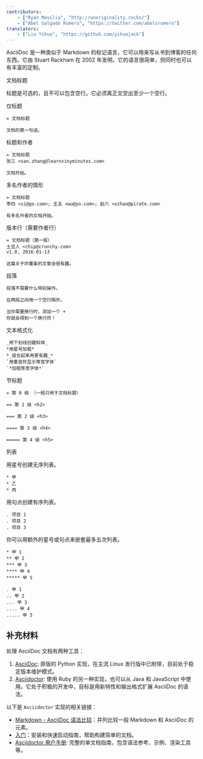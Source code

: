 ```yaml
---
contributors:
    - ["Ryan Mavilia", "http://unoriginality.rocks/"]
    - ["Abel Salgado Romero", "https://twitter.com/abelsromero"]
translators:
    - ["Liu Yihua", "https://github.com/yihuajack"]
---
```


AsciiDoc 是一种类似于 Markdown 的标记语言，它可以用来写从书到博客的任何东西。它由 Stuart Rackham 在 2002 年发明，它的语言很简单，但同时也可以有丰富的定制。

文档标题

标题是可选的，且不可以包含空行。它必须离正文空出至少一个空行。

仅标题

```
= 文档标题

文档的第一句话。
```

标题和作者

```
= 文档标题
张三 <san.zhang@learnxinyminutes.com>

文档开始。
```

多名作者的情形

```
= 文档标题
李四 <si@go.com>; 王五 <wu@yo.com>; 赵六 <xzhao@pirate.com>

有多名作者的文档开始。
```

版本行（需要作者行）

```
= 文档标题（第一版）
土豆人 <chip@crunchy.com>
v1.0, 2016-01-13

这篇关于炸薯条的文章会很有趣。
```

段落

```
段落不需要什么特别操作。

在两段之间用一个空行隔开。

当你需要换行时，添加一个 +
你就会得到一个换行符！
```

文本格式化

```
_用下划线创建斜体_
*用星号加粗*
*_组合起来用更有趣_*
`用重音符显示等宽字体`
`*加粗等宽字体*`
```

节标题

```
= 第 0 级 （一般只用于文档标题）

== 第 1 级 <h2>

=== 第 2 级 <h3>

==== 第 3 级 <h4>

===== 第 4 级 <h5>
```

列表

用星号创建无序列表。

```
* 甲
* 乙
* 丙
```

用句点创建有序列表。

```
. 项目 1
. 项目 2
. 项目 3
```

你可以用额外的星号或句点来嵌套最多五次列表。

```
* 甲 1
** 甲 2
*** 甲 3
**** 甲 4
***** 甲 5

. 甲 1
.. 甲 2
... 甲 3
.... 甲 4
..... 甲 5
```

## 补充材料

处理 AsciiDoc 文档有两种工具：

1. [AsciiDoc](http://asciidoc.org/): 原版的 Python 实现，在主流 Linux 发行版中已附带，目前处于稳定版本维护模式。
2. [Asciidoctor](http://asciidoctor.org/): 使用 Ruby 的另一种实现，也可以从 Java 和 JavaScript 中使用。它处于积极的开发中，目标是用新特性和输出格式扩展 AsciiDoc 的语法。

以下是 `Asciidoctor` 实现的相关链接：

* [Markdown - AsciiDoc 语法比较](http://asciidoctor.org/docs/user-manual/#comparison-by-example)：并列比较一般 Markdown 和 AsciiDoc 的元素。
* [入门](http://asciidoctor.org/docs/#get-started-with-asciidoctor)：安装和快速启动指南，帮助构建简单的文档。
* [Asciidoctor 用户手册](http://asciidoctor.org/docs/user-manual/): 完整的单文档指南，包含语法参考、示例、渲染工具等。
